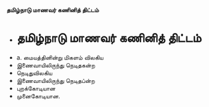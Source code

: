 **தமிழ்நாடு மாணவர் கணினித் திட்டம்**
- # தமிழ்நாடு மாணவர் கணினித் திட்டம்
- a. மையத்தினின்று மிகளம் விலகிய
- இணைவாயிலிருந்து நெடிதகன்ற
- நெடிதுவிலகிய
- இணைவாயிலிருந்து நெடிதப்ன்ற
- புறக்கோடியான
- முனைகோடியான.

